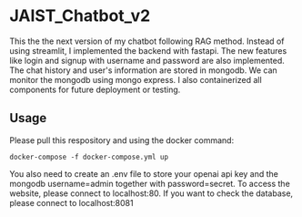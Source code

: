 # JAIST_Chatbot_v2
This the the next version of my chatbot following RAG method. Instead of using streamlit, I implemented the backend with fastapi. The new features like login and signup with username and password are also implemented. The chat history and user's information are stored in mongodb. We can monitor the mongodb using mongo express. I also containerized all components for future deployment or testing.
## Usage
Please pull this respository and using the docker command:
```
docker-compose -f docker-compose.yml up
```
You also need to create an .env file to store your openai api key and the mongodb username=admin together with password=secret.
To access the website, please connect to localhost:80. If you want to check the database, please connect to localhost:8081
